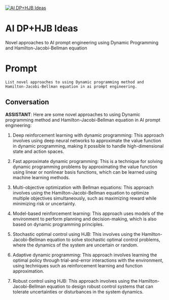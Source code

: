 
[![AI DP+HJB Ideas](https://flow-prompt-covers.s3.us-west-1.amazonaws.com/icon/realistic/real_6.png)]()
# AI DP+HJB Ideas 
Novel approaches to AI prompt engineering using Dynamic Programming and Hamilton-Jacobi-Bellman equation

# Prompt

```
List novel approaches to using Dynamic programming method and Hamilton-Jacobi-Bellman equation in ai prompt engineering.
```

## Conversation

**ASSISTANT**: Here are some novel approaches to using Dynamic programming method and Hamilton-Jacobi-Bellman equation in AI prompt engineering:



1. Deep reinforcement learning with dynamic programming: This approach involves using deep neural networks to approximate the value function in dynamic programming, making it possible to handle high-dimensional state and action spaces.



2. Fast approximate dynamic programming: This is a technique for solving dynamic programming problems by approximating the value function using linear or nonlinear basis functions, which can be learned using machine learning methods.



3. Multi-objective optimization with Bellman equations: This approach involves using the Hamilton-Jacobi-Bellman equation to optimize multiple objectives simultaneously, such as maximizing reward while minimizing risk or uncertainty.



4. Model-based reinforcement learning: This approach uses models of the environment to perform planning and decision-making, which is also based on dynamic programming principles.



5. Stochastic optimal control using HJB: This involves using the Hamilton-Jacobi-Bellman equation to solve stochastic optimal control problems, where the dynamics of the system are uncertain or random.



6. Adaptive dynamic programming: This approach involves learning the optimal policy through trial-and-error interactions with the environment, using techniques such as reinforcement learning and function approximation.



7. Robust control using HJB: This approach involves using the Hamilton-Jacobi-Bellman equation to design robust control systems that can tolerate uncertainties or disturbances in the system dynamics.


